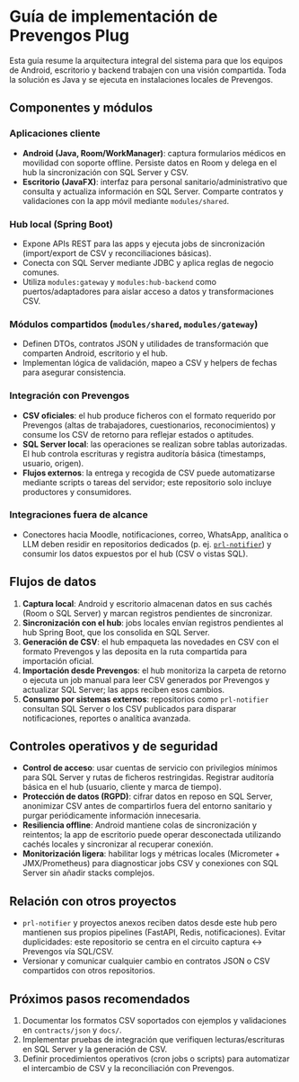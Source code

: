 # Guía de implementación de Prevengos Plug

Esta guía resume la arquitectura integral del sistema para que los equipos de Android, escritorio y backend trabajen con una visión compartida. Toda la solución es Java y se ejecuta en instalaciones locales de Prevengos.

## Componentes y módulos

### Aplicaciones cliente
- **Android (Java, Room/WorkManager)**: captura formularios médicos en movilidad con soporte offline. Persiste datos en Room y delega en el hub la sincronización con SQL Server y CSV.
- **Escritorio (JavaFX)**: interfaz para personal sanitario/administrativo que consulta y actualiza información en SQL Server. Comparte contratos y validaciones con la app móvil mediante `modules/shared`.

### Hub local (Spring Boot)
- Expone APIs REST para las apps y ejecuta jobs de sincronización (import/export de CSV y reconciliaciones básicas).
- Conecta con SQL Server mediante JDBC y aplica reglas de negocio comunes.
- Utiliza `modules:gateway` y `modules:hub-backend` como puertos/adaptadores para aislar acceso a datos y transformaciones CSV.

### Módulos compartidos (`modules/shared`, `modules/gateway`)
- Definen DTOs, contratos JSON y utilidades de transformación que comparten Android, escritorio y el hub.
- Implementan lógica de validación, mapeo a CSV y helpers de fechas para asegurar consistencia.

### Integración con Prevengos
- **CSV oficiales**: el hub produce ficheros con el formato requerido por Prevengos (altas de trabajadores, cuestionarios, reconocimientos) y consume los CSV de retorno para reflejar estados o aptitudes.
- **SQL Server local**: las operaciones se realizan sobre tablas autorizadas. El hub controla escrituras y registra auditoría básica (timestamps, usuario, origen).
- **Flujos externos**: la entrega y recogida de CSV puede automatizarse mediante scripts o tareas del servidor; este repositorio solo incluye productores y consumidores.

### Integraciones fuera de alcance
- Conectores hacia Moodle, notificaciones, correo, WhatsApp, analítica o LLM deben residir en repositorios dedicados (p. ej. [`prl-notifier`](https://github.com/prevengos/prl-notifier)) y consumir los datos expuestos por el hub (CSV o vistas SQL).

## Flujos de datos

1. **Captura local**: Android y escritorio almacenan datos en sus cachés (Room o SQL Server) y marcan registros pendientes de sincronizar.
2. **Sincronización con el hub**: jobs locales envían registros pendientes al hub Spring Boot, que los consolida en SQL Server.
3. **Generación de CSV**: el hub empaqueta las novedades en CSV con el formato Prevengos y las deposita en la ruta compartida para importación oficial.
4. **Importación desde Prevengos**: el hub monitoriza la carpeta de retorno o ejecuta un job manual para leer CSV generados por Prevengos y actualizar SQL Server; las apps reciben esos cambios.
5. **Consumo por sistemas externos**: repositorios como `prl-notifier` consultan SQL Server o los CSV publicados para disparar notificaciones, reportes o analítica avanzada.

## Controles operativos y de seguridad

- **Control de acceso**: usar cuentas de servicio con privilegios mínimos para SQL Server y rutas de ficheros restringidas. Registrar auditoría básica en el hub (usuario, cliente y marca de tiempo).
- **Protección de datos (RGPD)**: cifrar datos en reposo en SQL Server, anonimizar CSV antes de compartirlos fuera del entorno sanitario y purgar periódicamente información innecesaria.
- **Resiliencia offline**: Android mantiene colas de sincronización y reintentos; la app de escritorio puede operar desconectada utilizando cachés locales y sincronizar al recuperar conexión.
- **Monitorización ligera**: habilitar logs y métricas locales (Micrometer + JMX/Prometheus) para diagnosticar jobs CSV y conexiones con SQL Server sin añadir stacks complejos.

## Relación con otros proyectos

- `prl-notifier` y proyectos anexos reciben datos desde este hub pero mantienen sus propios pipelines (FastAPI, Redis, notificaciones). Evitar duplicidades: este repositorio se centra en el circuito captura ↔ Prevengos vía SQL/CSV.
- Versionar y comunicar cualquier cambio en contratos JSON o CSV compartidos con otros repositorios.

## Próximos pasos recomendados

1. Documentar los formatos CSV soportados con ejemplos y validaciones en `contracts/json` y `docs/`.
2. Implementar pruebas de integración que verifiquen lecturas/escrituras en SQL Server y la generación de CSV.
3. Definir procedimientos operativos (cron jobs o scripts) para automatizar el intercambio de CSV y la reconciliación con Prevengos.

